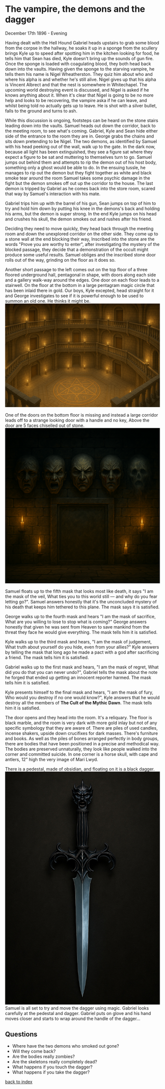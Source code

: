 # The vampire, the demons and the dagger

December 17th 1896 - Evening

Having dealt with the Hell Hound Gabriel heads upstairs to grab some blood from the corpse in the hallway, he soaks it up in a sponge from the scullery brings Kyle up to speed after spotting him in the kitchen looking for food, he tells him that Sean has died, Kyle doesn't bring up the sounds of gun fire. Once the sponge is loaded with coagulating blood, they both head back down into the vaults. Having given the sponge to the starving vampire, he tells them his name is Nigel Wheatherston. They quiz him about who and where his alpha is and whether he's still alive. Nigel gives up that his alpha is Vincent Albrect and that the nest is somewhere in Whitechapel. The upcoming world destroying event is discussed, and Nigel is asked if he knows anything about it. When it's clear that Nigel is going to be no more help and looks to be recovering, the vampire aska if he can leave, and whilst being told no actually gets up to leave. He is shot with a silver bullet, falls to the ground and turns to ash.

While this discussion is ongoing, footsteps can be heard on the stone stairs leading down into the vaults. Samuel heads out down the corridor, back to the meeting room, to see what's coming. Gabriel, Kyle and Sean hide either side of the entrance to the room they are in. George grabs the chains and sits down pretending to be Nigel. The two demons, as identified by Samuel with his head peeking out of the wall, walk up to the gate. In the dark now, because all light has been extinguished, they see a figure sat where they expect a figure to be sat and muttering to themselves turn to go. Samuel jumps out behind them and attempts to rip the demon out of his host body, something only a ghost would be able to do. In the ensuing tussle, he manages to rip out the demon but they fight together as white and black smoke tear around the room Samuel takes some psychic damage in the fight but the demon smokes off out up the corridor to the house. The last demon is tripped by Gabriel as he comes back into the store room, scared that way by Samuel's interaction with his mate.

Gabriel trips him up with the barrel of his gun, Sean jumps on top of him to try and hold him down by putting his knee in the demons's back and holding his arms, but the demon is super strong. In the end Kyle jumps on his head and crushes his skull, the demon smokes out and rushes after his friend.

Deciding they need to move quickly, they head back through the meeting room and down the unexplored corridor on the other side. They come up to a stone wall at the end blocking their way, Inscribed into the stone are the words "Prove you are worthy to enter", after investigating the mystery of the blocked passage, they decide that a demonstration of the occult might produce some useful results. Samuel obliges and the inscribed stone door rolls out of the way, grinding on the floor as it does so.

Another short passage to the left comes out on the top floor of a three floored underground hall, pentagonal in shape, with doors along each side and a gallery walk-way around the edges. One door on each floor leads to a stairwell. On the floor at the bottom in a large pentagram magic circle that has been inlaid there in gold. Our boys, Kyle excepted, head straight for it and George investigates to see if it is powerful enough to be used to summon an old one. He thinks it might be.
![Hall with three floors and a magic circle](images/creepy-hall.png)

One of the doors on the bottom floor is missing and instead a large corridor leads off to a strange looking door with a handle and no key, Above the door are 5 faces chiselled out of stone.
![Strong door with five faces above it](images/door-of-many-faces.png)

Samuel floats up to the fifth mask that looks most like death, it says "I am the mask of the veil, What ties you to this world still — and why do you fear letting go?". Samuel answers honestly that it's the unconcluded mystery of his death that keeps him tethered to this plane. The mask says it is satisfied.

George walks up to the fourth mask and hears "I am the mask of sacrifice, What are you willing to lose to stop what is coming?" George answers honestly that given he was sent from Heaven to save mankind from the threat they face he would give everything. The mask tells him it is satisfied.

Kyle walks up to the third mask and hears, "I am the mask of judgement, What truth about yourself do you hide, even from your allies?" Kyle answers by telling the mask that long ago he made a pact with a god after sacrificing a friend. The mask tells him it is satisfied.

Gabriel walks up to the first mask and hears, "I am the mask of regret, What did you do that you can never undo?", Gabriel tells the mask about the note he forged that ended up getting an innocent reporter harmed. The mask tells him it is satisfied.

Kyle presents himself to the final mask and hears, "I am the mask of fury, Who would you destroy if no one would know?", Kyle answers that he would destroy all the members of **The Cult of the Mythic Dawn**. The mask tells him it is satisfied.

The door opens and they head into the room. It's a reliquary. The floor is black marble, and the room is very dark with more gold inlay but not of any specific symbology that they are aware of. There are piles of used candles, incense shakers, upside down crucifixes for dark masses. There's furniture and books. As well as the piles of bones arranged perfectly in body groups, there are bodies that have been positioned in a precise and methodical way. The bodies are preserved unnaturally, they look like people walked into the corner and committed suicide. In one corner is a horse skull, with cape and antlers, 12" high the very image of Mari Lwyd.

There is a pedestal, made of obsidian, and floating on it is a black dagger.
![The Ravenshade Dagger](images/dagger-dagger-dagger.jpeg)
Samuel is all set to try and move the dagger using magic. Gabriel looks carefully at the pedestal and dagger. Gabriel puts on glove and his hand moves closer and starts to wrap around the handle of the dagger...

## Questions
* Where have the two demons who smoked out gone?
* Will they come back?
* Are the bodies really zombies?
* Are the skeletons really completely dead?
* What happens if you touch the dagger?
* What happens if you take the dagger?

[back to index](index)
